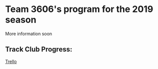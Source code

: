 # Team 3606's program for the 2019 season

More information soon

## Track Club Progress:
[Trello](https://trello.com/b/YqWAu4zO/build-season-2019)
